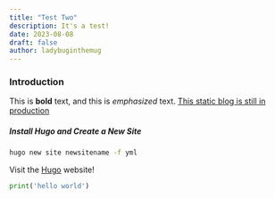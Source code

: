 ```yaml
---
title: "Test Two"
description: It's a test!
date: 2023-08-08
draft: false
author: ladybuginthemug
---
```


### Introduction

This is **bold** text, and this is *emphasized* text. <u>This static blog is still in production</u>


##### Install Hugo and Create a New Site

```bash
hugo new site newsitename -f yml
```


Visit the [Hugo](https://gohugo.io) website!


```python
print('hello world')
```

